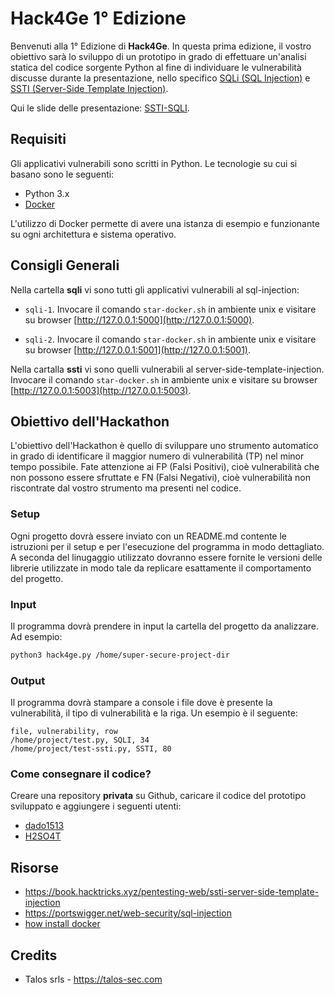 # Hack4Ge 1° Edizione

Benvenuti alla 1° Edizione di **Hack4Ge**.
In questa prima edizione, il vostro obiettivo sarà lo sviluppo di un prototipo in grado di effettuare un'analisi statica del codice sorgente Python al fine di individuare le vulnerabilità discusse durante la presentazione, nello specifico [SQLi (SQL Injection)](https://book.hacktricks.xyz/pentesting-web/sql-injection) e [SSTI (Server-Side Template Injection)](https://book.hacktricks.xyz/pentesting-web/ssti-server-side-template-injection).

Qui le slide delle presentazione: [SSTI-SQLI](https://docs.google.com/presentation/d/16aK91SOz5eFRreJVhEQSWQd7_C3m1P0QCpIzaDGcWvk/edit?usp=sharing).

## Requisiti

Gli applicativi vulnerabili sono scritti in Python.
Le tecnologie su cui si basano sono le seguenti:

- Python 3.x
- [Docker](https://docs.docker.com/desktop/)

L'utilizzo di Docker permette di avere una istanza di esempio e funzionante su ogni architettura e sistema operativo.

## Consigli Generali

Nella cartella **sqli** vi sono tutti gli applicativi vulnerabili al sql-injection:

- `sqli-1`. Invocare il comando `star-docker.sh` in ambiente unix e visitare su browser [http://127.0.0.1:5000](http://127.0.0.1:5000).

- `sqli-2`. Invocare il comando `star-docker.sh` in ambiente unix e visitare su browser [http://127.0.0.1:5001](http://127.0.0.1:5001).

Nella cartalla **ssti** vi sono quelli vulnerabili al server-side-template-injection. Invocare il comando `star-docker.sh` in ambiente unix e visitare su browser [http://127.0.0.1:5003](http://127.0.0.1:5003).

## Obiettivo dell'Hackathon

L'obiettivo dell'Hackathon è quello di sviluppare uno strumento automatico in grado di identificare il maggior numero di vulnerabilità (TP) nel minor tempo possibile.
Fate attenzione ai FP (Falsi Positivi), cioè vulnerabilità che non possono essere sfruttate e FN (Falsi Negativi), cioè vulnerabilità non riscontrate dal vostro strumento ma presenti nel codice.

### Setup

Ogni progetto dovrà essere inviato con un README.md contente le istruzioni per il setup e per l'esecuzione del programma in modo dettagliato.
A seconda del linugaggio utilizzato dovranno essere fornite le versioni delle librerie utilizzate in modo tale da replicare esattamente il comportamento del progetto.

### Input

Il programma dovrà prendere in input la cartella del progetto da analizzare. Ad esempio:

```bash
python3 hack4ge.py /home/super-secure-project-dir
```


### Output
Il programma dovrà stampare a console i file dove è presente la vulnerabilità, il tipo di vulnerabilità e la riga. 
Un esempio è il seguente:

```
file, vulnerability, row
/home/project/test.py, SQLI, 34
/home/project/test-ssti.py, SSTI, 80
```

### Come consegnare il codice?

Creare una repository **privata** su Github, caricare il codice del prototipo sviluppato e aggiungere i seguenti utenti:

- [dado1513](https://github.com/Dado1513)
- [H2SO4T](https://github.com/H2SO4T)


## Risorse

- https://book.hacktricks.xyz/pentesting-web/ssti-server-side-template-injection
- https://portswigger.net/web-security/sql-injection
- [how install docker](https://docs.docker.com/desktop/)


## Credits

- Talos srls - https://talos-sec.com